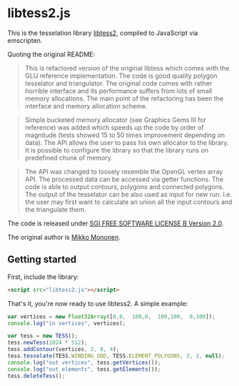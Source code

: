 # libtess2.js

This is the tesselation library [libtess2](https://github.com/memononen/libtess2), compiled to JavaScript via emscripten.

Quoting the original README:

> This is refactored version of the original libtess which comes with the GLU reference implementation. The code is good quality polygon tesselator and triangulator. The original code comes with rather horrible interface and its performance suffers from lots of small memory allocations. The main point of the refactoring has been the interface and memory allocation scheme.

> Simple bucketed memory allocator (see Graphics Gems III for reference) was added which speeds up the code by order of magnitude (tests showed 15 to 50 times improvement depending on data). The API allows the user to pass his own allocator to the library. It is possible to configure the library so that the library runs on predefined chunk of memory.

> The API was changed to loosely resemble the OpenGL vertex array API. The processed data can be accessed via getter functions. The code is able to output contours, polygons and connected polygons. The output of the tesselator can be also used as input for new run. I.e. the user may first want to calculate an union all the input contours and the triangulate them.

The code is released under [SGI FREE SOFTWARE LICENSE B Version 2.0](http://oss.sgi.com/projects/FreeB/).

The original author is [Mikko Mononen](mailto:memon@inside.org).

## Getting started

First, include the library:

```html
<script src="libtess2.js"></script>
```

That's it, you're now ready to use libtess2. A simple example:

```js
var vertices = new Float32Array([0,0,  100,0,  100,100,  0,100]);
console.log("in vertices", vertices);

var tess = new TESS();
tess.newTess(1024 * 512);
tess.addContour(vertices, 2, 8, 4);
tess.tesselate(TESS.WINDING_ODD, TESS.ELEMENT_POLYGONS, 3, 2, null);
console.log("out vertices", tess.getVertices());
console.log("out elements", tess.getElements());
tess.deleteTess();
```
